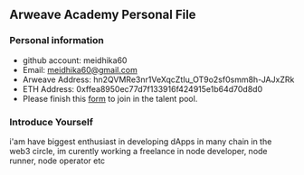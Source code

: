 ## Arweave Academy Personal File

### Personal information

- github account: meidhika60 
- Email: meidhika60@gmail.com 
- Arweave Address: hn2QVMRe3nr1VeXqcZtIu_OT9o2sf0smm8h-JAJxZRk 
- ETH Address: 0xffea8950ec77d7f133916f424915e1b64d70d8d0
- Please finish this [form](https://docs.google.com/forms/d/e/1FAIpQLSfWA5fIIcBgmRppm3jNz5vmf9Mai_QMVil-2pO4r7YKn_Zhtw/viewform?usp=sf_link) to join in the talent pool.

### Introduce Yourself
 i'am have biggest enthusiast in developing dApps in many chain in the web3 circle, im curently working a freelance in node developer, node runner, node operator etc
